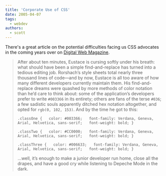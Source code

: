 ```yaml
---
title: 'Corporate Use of CSS'
date: 2005-04-07
tags:
  - webdev
authors:
  - scott
---
```


There's a great article on the potential difficulties facing us CSS advocates in the coming years over on [Digital Web Magazine](http://www.digital-web.com/articles/a_matter_of_styles/).

> After about ten minutes, Eustace is cursing softly under his breath: what should have been a simple find-and-replace has turned into a tedious editing job. Rorshach’s style sheets total nearly three thousand lines of code—and by now, Eustace is all too aware of how many different developers currently maintain them. His find-and-replace dreams were quashed by more methods of color notation than he’d care to think about: some of the application’s developers prefer to write `#003366` in its entirety; others are fans of the terse `#036`; a few sadistic souls apparently ditched hex notation altogether, and opted for `rgb(0, 102, 153)`. And by the time he got to this:
>
> `.classOne {   color: #003366;   font-family: Verdana, Geneva, Arial, Helvetica, sans-serif;   font-weight: bold; }`
>
> `.classTwo {   color: #CC0000;   font-family: Verdana, Geneva, Arial, Helvetica, sans-serif;   font-weight: bold; }`
>
> `.classThree {   color: #006633;   font-family: Verdana, Geneva, Arial, Helvetica, sans-serif;   font-weight: bold; }`
>
> …well, it’s enough to make a junior developer run home, close all the drapes, and have a good cry while listening to Depeche Mode in the dark.
